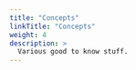 ```yaml
---
title: "Concepts"
linkTitle: "Concepts"
weight: 4
description: >
  Various good to know stuff. 
---
```

